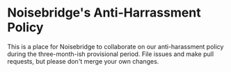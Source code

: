 Noisebridge's Anti-Harrassment Policy
=====================================

This is a place for Noisebridge to collaborate on our anti-harassment policy during the three-month-ish provisional period. File issues and make pull requests, but please don't merge your own changes.
